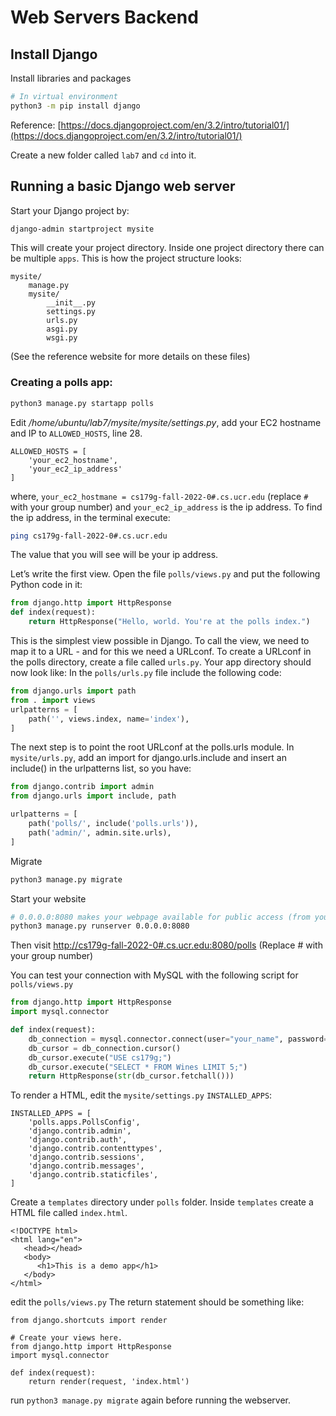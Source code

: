 # Web Servers Backend
## Install Django
Install libraries and packages
```bash
# In virtual environment
python3 -m pip install django
```

Reference: [https://docs.djangoproject.com/en/3.2/intro/tutorial01/](https://docs.djangoproject.com/en/3.2/intro/tutorial01/)

Create a new folder called `lab7` and `cd` into it.
## Running a basic Django web server

Start your Django project by:
```bash
django-admin startproject mysite
```
This will create your project directory. Inside one project directory there can be multiple `apps`.
This is how the project structure looks:
```
mysite/
    manage.py
    mysite/
        __init__.py
        settings.py
        urls.py
        asgi.py
        wsgi.py
```
(See the reference website for more details on these files)

### Creating a polls app:
```bash
python3 manage.py startapp polls
```
Edit */home/ubuntu/lab7/mysite/mysite/settings.py*, add your EC2 hostname and IP to `ALLOWED_HOSTS`, line 28.
```
ALLOWED_HOSTS = [
	'your_ec2_hostname',
	'your_ec2_ip_address'
]
```
where, `your_ec2_hostmane = cs179g-fall-2022-0#.cs.ucr.edu` (replace `#` with your group number) and `your_ec2_ip_address` is the ip address. To find the ip
address, in the terminal execute:
```bash
ping cs179g-fall-2022-0#.cs.ucr.edu
```
The value that you will see will be your ip address.

Let’s write the first view. Open the file `polls/views.py` and put the following Python code in it:
```python
from django.http import HttpResponse
def index(request):
    return HttpResponse("Hello, world. You're at the polls index.")
```

This is the simplest view possible in Django. To call the view, we need to map it to a URL - and for this we need a URLconf.
To create a URLconf in the polls directory, create a file called `urls.py`. Your app directory should now look like:
In the `polls/urls.py` file include the following code:
```python
from django.urls import path
from . import views
urlpatterns = [
    path('', views.index, name='index'),
]
```
The next step is to point the root URLconf at the polls.urls module. In `mysite/urls.py`, add an import for django.urls.include and insert an include() in the urlpatterns list, so you have:
```python
from django.contrib import admin
from django.urls import include, path

urlpatterns = [
    path('polls/', include('polls.urls')),
    path('admin/', admin.site.urls),
]
```
Migrate
```bash
python3 manage.py migrate
```

Start your website
```bash
# 0.0.0.0:8080 makes your webpage available for public access (from your own machine)
python3 manage.py runserver 0.0.0.0:8080
```
Then visit [http://cs179g-fall-2022-0#.cs.ucr.edu:8080/polls](http://cs179g-fall-2022-0#.cs.ucr.edu:8080/polls/) (Replace # with your group number)

You can test your connection with MySQL with the following script for `polls/views.py`
```python
from django.http import HttpResponse
import mysql.connector

def index(request):
    db_connection = mysql.connector.connect(user="your_name", password="some_password")
    db_cursor = db_connection.cursor()
    db_cursor.execute("USE cs179g;")
    db_cursor.execute("SELECT * FROM Wines LIMIT 5;")
    return HttpResponse(str(db_cursor.fetchall()))
```
To render a HTML, edit the `mysite/settings.py` `INSTALLED_APPS`:
```
INSTALLED_APPS = [
    'polls.apps.PollsConfig',
    'django.contrib.admin',
    'django.contrib.auth',
    'django.contrib.contenttypes',
    'django.contrib.sessions',
    'django.contrib.messages',
    'django.contrib.staticfiles',
]
```
Create a `templates` directory under `polls` folder. Inside `templates` create a HTML file called `index.html`.
```
<!DOCTYPE html>
<html lang="en">
   <head></head>
   <body>
      <h1>This is a demo app</h1>
   </body>
</html>
```
edit the `polls/views.py` The return statement should be something like:
```python3
from django.shortcuts import render

# Create your views here.
from django.http import HttpResponse
import mysql.connector

def index(request):
    return render(request, 'index.html')
```
run `python3 manage.py migrate` again before running the webserver.
